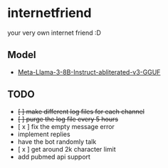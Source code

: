 # internetfriend
your very own internet friend :D

## Model
- [Meta-Llama-3-8B-Instruct-abliterated-v3-GGUF](https://huggingface.co/failspy/Meta-Llama-3-8B-Instruct-abliterated-v3-GGUF)

## TODO
- ~~[ ] make different log files for each channel~~
- ~~[ ] purge the log file every 5 hours~~
- [ x ] fix the empty message error
- implement replies
- have the bot randomly talk
- [ x ] get around 2k character limit
- add pubmed api support
